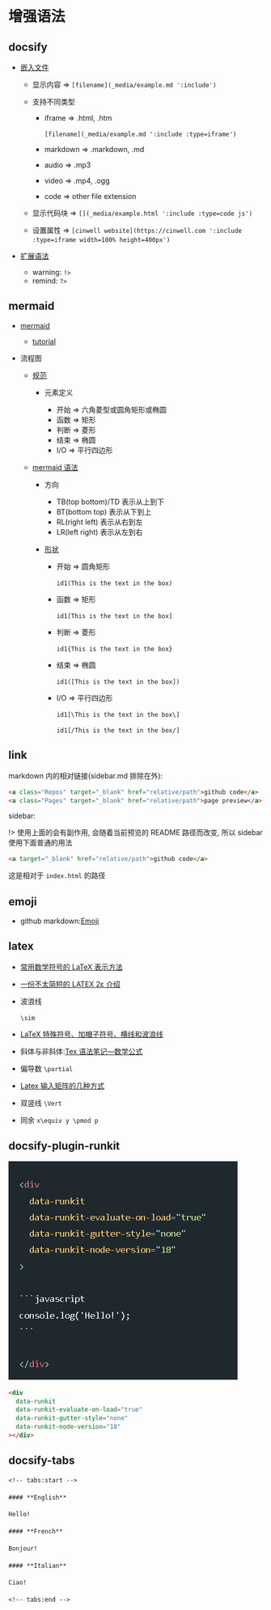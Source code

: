 # 增强语法

## docsify

- [嵌入文件](https://angry-swanson-b4e47b.netlify.app/embed-files)

  - 显示内容 => `[filename](_media/example.md ':include')`
  - 支持不同类型

    - iframe => .html, .htm

      `[filename](_media/example.md ':include :type=iframe')`

    - markdown => .markdown, .md
    - audio => .mp3
    - video => .mp4, .ogg
    - code => other file extension

  - 显示代码块 => `[](_media/example.html ':include :type=code js')`
  - 设置属性 => `[cinwell website](https://cinwell.com ':include :type=iframe width=100% height=400px')`

- [扩展语法](https://docsify.js.org/#/zh-cn/helpers)

  - warning: `!>`
  - remind: `?>`

## mermaid

- [mermaid](https://github.com/mermaid-js/mermaid)

  - [tutorial](https://mermaid-js.github.io/mermaid/#/)

- 流程图

  - [规范](https://blog.csdn.net/Z1998hx0919/article/details/112540117)

    - 元素定义

      - 开始 => 六角菱型或圆角矩形或椭圆
      - 函数 => 矩形
      - 判断 => 菱形
      - 结束 => 椭圆
      - I/O => 平行四边形

  - [mermaid 语法](https://blog.csdn.net/Subson/article/details/78054689)

    - 方向

      - TB(top bottom)/TD 表示从上到下
      - BT(bottom top) 表示从下到上
      - RL(right left) 表示从右到左
      - LR(left right) 表示从左到右

    - [形状](https://mermaid-js.github.io/mermaid/#/flowchart?id=node-shapes)

      - 开始 => 圆角矩形

        `id1(This is the text in the box)`

      - 函数 => 矩形

        `id1[This is the text in the box]`

      - 判断 => 菱形

        `id1{This is the text in the box}`

      - 结束 => 椭圆

        `id1([This is the text in the box])`

      - I/O => 平行四边形

        `id1[\This is the text in the box\]`

        `id1[/This is the text in the box/]`

## link

markdown 内的相对链接(sidebar.md 排除在外):

```html
<a class="Repos" target="_blank" href="relative/path">github code</a>
<a class="Pages" target="_blank" href="relative/path">page preview</a>
```

sidebar:

!> 使用上面的会有副作用, 会随着当前预览的 README 路径而改变, 所以 sidebar 使用下面普通的用法

```html
<a target="_blank" href="relative/path">github code</a>
```

这是相对于 `index.html` 的路径

## emoji

- github markdown:[Emoji](https://gist.github.com/rxaviers/7360908)

## latex

- [常用数学符号的 LaTeX 表示方法](http://mohu.org/info/symbols/symbols.htm)
- [一份不太简短的 LATEX 2ε 介绍](http://www.mohu.org/info/lshort-cn.pdf)
- 波浪线

  `\sim`

- [LaTeX 特殊符号、加帽子符号、横线和波浪线](https://blog.csdn.net/qq_17528659/article/details/82152530)
- 斜体与非斜体:[Tex 语法笔记—数学公式](https://zhuanlan.zhihu.com/p/60955986)
- 偏导数 `\partial`
- [Latex 输入矩阵的几种方式](https://blog.csdn.net/luohuiwu/article/details/80722026)
- 双竖线 `\Vert`
- 同余 `x\equiv y \pmod p`

## docsify-plugin-runkit

![](assets/2022-09-09-01-57-27.png)

```html
<div
  data-runkit
  data-runkit-evaluate-on-load="true"
  data-runkit-gutter-style="none"
  data-runkit-node-version="18"
></div>
```

## docsify-tabs

```txt
<!-- tabs:start -->

#### **English**

Hello!

#### **French**

Bonjour!

#### **Italian**

Ciao!

<!-- tabs:end -->
```
